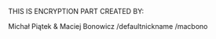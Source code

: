 THIS IS ENCRYPTION PART CREATED BY:

Michał	Piątek      &    Maciej Bonowicz
/defaultnickname	/macbono